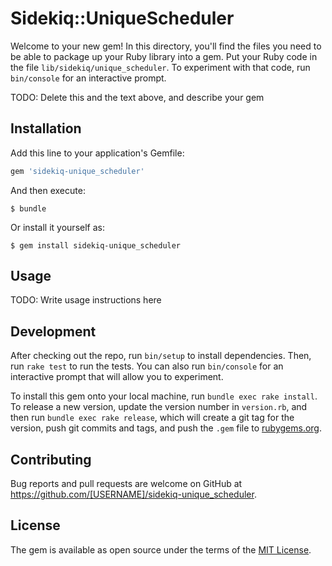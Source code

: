 # Sidekiq::UniqueScheduler

Welcome to your new gem! In this directory, you'll find the files you need to be able to package up your Ruby library into a gem. Put your Ruby code in the file `lib/sidekiq/unique_scheduler`. To experiment with that code, run `bin/console` for an interactive prompt.

TODO: Delete this and the text above, and describe your gem

## Installation

Add this line to your application's Gemfile:

```ruby
gem 'sidekiq-unique_scheduler'
```

And then execute:

    $ bundle

Or install it yourself as:

    $ gem install sidekiq-unique_scheduler

## Usage

TODO: Write usage instructions here

## Development

After checking out the repo, run `bin/setup` to install dependencies. Then, run `rake test` to run the tests. You can also run `bin/console` for an interactive prompt that will allow you to experiment.

To install this gem onto your local machine, run `bundle exec rake install`. To release a new version, update the version number in `version.rb`, and then run `bundle exec rake release`, which will create a git tag for the version, push git commits and tags, and push the `.gem` file to [rubygems.org](https://rubygems.org).

## Contributing

Bug reports and pull requests are welcome on GitHub at https://github.com/[USERNAME]/sidekiq-unique_scheduler.


## License

The gem is available as open source under the terms of the [MIT License](http://opensource.org/licenses/MIT).

